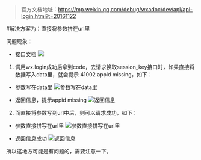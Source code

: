 > 官方文档地址：https://mp.weixin.qq.com/debug/wxadoc/dev/api/api-login.html?t=20161122

#解决方案为：直接将参数拼在url里

问题现象：

- 接口文档
![](http://upload-images.jianshu.io/upload_images/1828354-35addc6f621e0d68.png?imageMogr2/auto-orient/strip%7CimageView2/2/w/1240)


1. 调用wx.login成功后拿到code，去请求换取session_key接口时，如果直接将数据写入data里，就会提示 41002 appid missing，如下：

  - 参数写在data里
![参数写在data里](http://upload-images.jianshu.io/upload_images/1828354-c9458cfbabe15825.png?imageMogr2/auto-orient/strip%7CimageView2/2/w/1240)

  - 返回信息，提示appid missing
![返回信息](http://upload-images.jianshu.io/upload_images/1828354-183b6322e32d539d.png?imageMogr2/auto-orient/strip%7CimageView2/2/w/1240)

2. 而直接将参数写到url中后，则可以请求成功，如下：
  - 参数直接拼写在url里
![参数直接拼写在url里](http://upload-images.jianshu.io/upload_images/1828354-196e5c54e24bcb70.png?imageMogr2/auto-orient/strip%7CimageView2/2/w/1240)

  - 返回信息成功
![返回信息](http://upload-images.jianshu.io/upload_images/1828354-20a56c6f24233c34.png?imageMogr2/auto-orient/strip%7CimageView2/2/w/1240)

所以这地方可能是有问题的，需要注意一下。